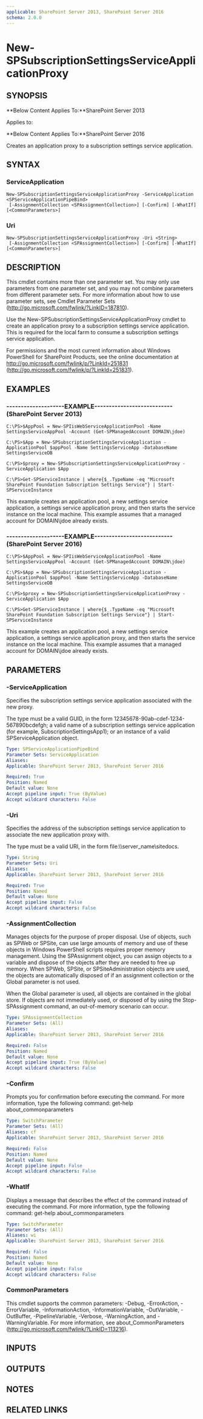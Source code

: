 ```yaml
---
applicable: SharePoint Server 2013, SharePoint Server 2016
schema: 2.0.0
---
```


# New-SPSubscriptionSettingsServiceApplicationProxy

## SYNOPSIS
**Below Content Applies To:**SharePoint Server 2013

Applies to:

**Below Content Applies To:**SharePoint Server 2016

Creates an application proxy to a subscription settings service application.



## SYNTAX

### ServiceApplication
```
New-SPSubscriptionSettingsServiceApplicationProxy -ServiceApplication <SPServiceApplicationPipeBind>
 [-AssignmentCollection <SPAssignmentCollection>] [-Confirm] [-WhatIf] [<CommonParameters>]
```

### Uri
```
New-SPSubscriptionSettingsServiceApplicationProxy -Uri <String>
 [-AssignmentCollection <SPAssignmentCollection>] [-Confirm] [-WhatIf] [<CommonParameters>]
```

## DESCRIPTION
This cmdlet contains more than one parameter set.
You may only use parameters from one parameter set, and you may not combine parameters from different parameter sets.
For more information about how to use parameter sets, see Cmdlet Parameter Sets (http://go.microsoft.com/fwlink/?LinkID=187810).

Use the New-SPSubscriptionSettingsServiceApplicationProxy cmdlet to create an application proxy to a subscription settings service application.
This is required for the local farm to consume a subscription settings service application.

For permissions and the most current information about Windows PowerShell for SharePoint Products, see the online documentation at http://go.microsoft.com/fwlink/p/?LinkId=251831 (http://go.microsoft.com/fwlink/p/?LinkId=251831).

## EXAMPLES

### --------------------EXAMPLE--------------------------- (SharePoint Server 2013)
```
C:\PS>$AppPool = New-SPIisWebServiceApplicationPool -Name SettingsServiceAppPool -Account (Get-SPManagedAccount DOMAIN\jdoe)

C:\PS>$App = New-SPSubscriptionSettingsServiceApplication -ApplicationPool $appPool -Name SettingsServiceApp -DatabaseName SettingsServiceDB

C:\PS>$proxy = New-SPSubscriptionSettingsServiceApplicationProxy -ServiceApplication $App

C:\PS>Get-SPServiceInstance | where{$_.TypeName -eq "Microsoft SharePoint Foundation Subscription Settings Service"} | Start-SPServiceInstance
```

This example creates an application pool, a new settings service application, a settings service application proxy, and then starts the service instance on the local machine.
This example assumes that a managed account for DOMAIN\jdoe already exists.

### --------------------EXAMPLE--------------------------- (SharePoint Server 2016)
```
C:\PS>$AppPool = New-SPIisWebServiceApplicationPool -Name SettingsServiceAppPool -Account (Get-SPManagedAccount DOMAIN\jdoe)

C:\PS>$App = New-SPSubscriptionSettingsServiceApplication -ApplicationPool $appPool -Name SettingsServiceApp -DatabaseName SettingsServiceDB

C:\PS>$proxy = New-SPSubscriptionSettingsServiceApplicationProxy -ServiceApplication $App

C:\PS>Get-SPServiceInstance | where{$_.TypeName -eq "Microsoft SharePoint Foundation Subscription Settings Service"} | Start-SPServiceInstance
```

This example creates an application pool, a new settings service application, a settings service application proxy, and then starts the service instance on the local machine.
This example assumes that a managed account for DOMAIN\jdoe already exists.

## PARAMETERS

### -ServiceApplication
Specifies the subscription settings service application associated with the new proxy.

The type must be a valid GUID, in the form 12345678-90ab-cdef-1234-567890bcdefgh; a valid name of a subscription settings service application (for example, SubscriptionSettingsApp1); or an instance of a valid SPServiceApplication object.

```yaml
Type: SPServiceApplicationPipeBind
Parameter Sets: ServiceApplication
Aliases: 
Applicable: SharePoint Server 2013, SharePoint Server 2016

Required: True
Position: Named
Default value: None
Accept pipeline input: True (ByValue)
Accept wildcard characters: False
```

### -Uri
Specifies the address of the subscription settings service application to associate the new application proxy with.

The type must be a valid URI, in the form file:\\\\server_name\sitedocs.

```yaml
Type: String
Parameter Sets: Uri
Aliases: 
Applicable: SharePoint Server 2013, SharePoint Server 2016

Required: True
Position: Named
Default value: None
Accept pipeline input: False
Accept wildcard characters: False
```

### -AssignmentCollection
Manages objects for the purpose of proper disposal.
Use of objects, such as SPWeb or SPSite, can use large amounts of memory and use of these objects in Windows PowerShell scripts requires proper memory management.
Using the SPAssignment object, you can assign objects to a variable and dispose of the objects after they are needed to free up memory.
When SPWeb, SPSite, or SPSiteAdministration objects are used, the objects are automatically disposed of if an assignment collection or the Global parameter is not used.

When the Global parameter is used, all objects are contained in the global store.
If objects are not immediately used, or disposed of by using the Stop-SPAssignment command, an out-of-memory scenario can occur.

```yaml
Type: SPAssignmentCollection
Parameter Sets: (All)
Aliases: 
Applicable: SharePoint Server 2013, SharePoint Server 2016

Required: False
Position: Named
Default value: None
Accept pipeline input: True (ByValue)
Accept wildcard characters: False
```

### -Confirm
Prompts you for confirmation before executing the command.
For more information, type the following command: get-help about_commonparameters

```yaml
Type: SwitchParameter
Parameter Sets: (All)
Aliases: cf
Applicable: SharePoint Server 2013, SharePoint Server 2016

Required: False
Position: Named
Default value: None
Accept pipeline input: False
Accept wildcard characters: False
```

### -WhatIf
Displays a message that describes the effect of the command instead of executing the command.
For more information, type the following command: get-help about_commonparameters

```yaml
Type: SwitchParameter
Parameter Sets: (All)
Aliases: wi
Applicable: SharePoint Server 2013, SharePoint Server 2016

Required: False
Position: Named
Default value: None
Accept pipeline input: False
Accept wildcard characters: False
```

### CommonParameters
This cmdlet supports the common parameters: -Debug, -ErrorAction, -ErrorVariable, -InformationAction, -InformationVariable, -OutVariable, -OutBuffer, -PipelineVariable, -Verbose, -WarningAction, and -WarningVariable. For more information, see about_CommonParameters (http://go.microsoft.com/fwlink/?LinkID=113216).

## INPUTS

## OUTPUTS

## NOTES

## RELATED LINKS

